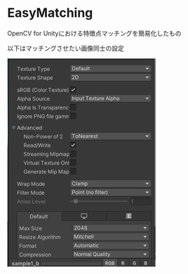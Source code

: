 # EasyMatching
OpenCV for Unityにおける特徴点マッチングを簡易化したもの


以下はマッチングさせたい画像同士の設定


![画像の設定](img_settings.JPG)

